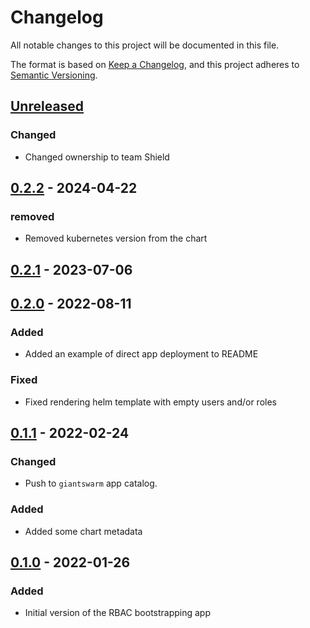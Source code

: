 # Changelog

All notable changes to this project will be documented in this file.

The format is based on [Keep a Changelog](https://keepachangelog.com/en/1.0.0/),
and this project adheres to [Semantic Versioning](https://semver.org/spec/v2.0.0.html).

## [Unreleased]

### Changed

- Changed ownership to team Shield

## [0.2.2] - 2024-04-22

### removed

- Removed kubernetes version from the chart

## [0.2.1] - 2023-07-06

## [0.2.0] - 2022-08-11

### Added

- Added an example of direct app deployment to README

### Fixed

- Fixed rendering helm template with empty users and/or roles

## [0.1.1] - 2022-02-24


### Changed

- Push to `giantswarm` app catalog.

### Added

- Added some chart metadata

## [0.1.0] - 2022-01-26

### Added

- Initial version of the RBAC bootstrapping app

[Unreleased]: https://github.com/giantswarm/rbac-bootstrap-app/compare/v0.2.2...HEAD
[0.2.2]: https://github.com/giantswarm/rbac-bootstrap-app/compare/v0.2.1...v0.2.2
[0.2.1]: https://github.com/giantswarm/rbac-bootstrap-app/compare/v0.2.0...v0.2.1
[0.2.0]: https://github.com/giantswarm/rbac-bootstrap-app/compare/v0.1.1...v0.2.0
[0.1.1]: https://github.com/giantswarm/rbac-bootstrap-app/compare/v0.1.0...v0.1.1
[0.1.0]: https://github.com/giantswarm/rbac-bootstrap-app/releases/tag/v0.1.0
